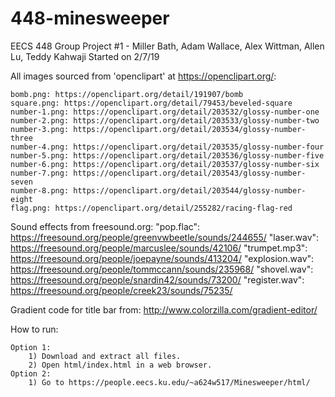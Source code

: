# 448-minesweeper
EECS 448 Group Project #1 - Miller Bath, Adam Wallace, Alex Wittman, Allen Lu, Teddy Kahwaji
Started on 2/7/19

All images sourced from 'openclipart' at https://openclipart.org/:
    
    bomb.png: https://openclipart.org/detail/191907/bomb
    square.png: https://openclipart.org/detail/79453/beveled-square
    number-1.png: https://openclipart.org/detail/203532/glossy-number-one
    number-2.png: https://openclipart.org/detail/203533/glossy-number-two
    number-3.png: https://openclipart.org/detail/203534/glossy-number-three
    number-4.png: https://openclipart.org/detail/203535/glossy-number-four
    number-5.png: https://openclipart.org/detail/203536/glossy-number-five
    number-6.png: https://openclipart.org/detail/203537/glossy-number-six
    number-7.png: https://openclipart.org/detail/203543/glossy-number-seven
    number-8.png: https://openclipart.org/detail/203544/glossy-number-eight
    flag.png: https://openclipart.org/detail/255282/racing-flag-red

Sound effects from freesound.org:
    "pop.flac": https://freesound.org/people/greenvwbeetle/sounds/244655/
    "laser.wav": https://freesound.org/people/marcuslee/sounds/42106/
    "trumpet.mp3": https://freesound.org/people/joepayne/sounds/413204/
    "explosion.wav": https://freesound.org/people/tommccann/sounds/235968/
    "shovel.wav": https://freesound.org/people/snardin42/sounds/73200/
    "register.wav": https://freesound.org/people/creek23/sounds/75235/

Gradient code for title bar from: http://www.colorzilla.com/gradient-editor/

How to run:

    Option 1:
        1) Download and extract all files.
        2) Open html/index.html in a web browser.
    Option 2:
        1) Go to https://people.eecs.ku.edu/~a624w517/Minesweeper/html/
